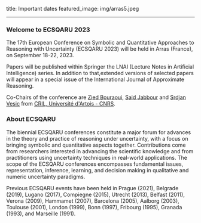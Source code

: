 title: Important dates
featured_image: img/arras5.jpeg  

---  

### Welcome to ECSQARU 2023  

The 17th European Conference on Symbolic and Quantitative Approaches to Reasoning with Uncertainty (ECSQARU 2023) will be held in Arras (France), on September 18-22, 2023.  

Papers will be published within Springer the LNAI (Lecture Notes in Artificial Intelligence) series. In addition to that,extended versions of selected papers will appear in a special issue of the International Journal of Approximate Reasoning.   

Co-Chairs of the conference are [Zied Bouraoui](http://www.cril.univ-artois.fr/~bouraoui/), [Said Jabbour](http://www.cril.univ-artois.fr/~jabbour/) and [Srdjan Vesic](http://www.cril.univ-artois.fr/~vesic/) from [CRIL, Université d'Artois - CNRS](https://www.cril.univ-artois.fr).    

### About ECSQARU  

The biennial ECSQARU conferences constitute a major forum for advances in the theory and practice of reasoning under uncertainty, with a focus on bringing symbolic and quantitative aspects together. Contributions come from researchers interested in advancing the scientific knowledge and from practitioners using uncertainty techniques in real-world applications. The scope of the ECSQARU conferences encompasses fundamental issues, representation, inference, learning, and decision making in qualitative and numeric uncertainty paradigms.   

Previous ECSQARU events have been held in Prague (2021), Belgrade (2019), Lugano (2017), Compiegne (2015),  Utrecht (2013),  Belfast (2011), Verona (2009),  Hammamet (2007),  Barcelona (2005), Aalborg (2003),  Toulouse (2001),  London (1999), Bonn (1997), Fribourg (1995), Granada (1993), and Marseille (1991).
